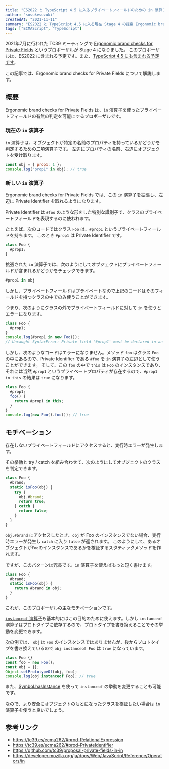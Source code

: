 ```yaml
---
title: "ES2022 と TypeScript 4.5 に入るプライベートフィールドのための in 演算子について"
author: "sosukesuzuki"
createdAt: "2021-11-11"
summary: "ES2022 と TypeScript 4.5 に入る現在 Stage 4 の提案 Ergonomic brand checks for Private Fields についての解説です。"
tags: ["ECMAScript", "TypeScript"]
---
```


2021年7月に行われた TC39 ミーティングで [Ergonomic brand checks for Private Fields](https://github.com/tc39/proposal-private-fields-in-in) というプロポーザルが Stage 4 になりました。
このプロポーザルは、ES2022 に含まれる予定です。また、[TypeScript 4.5 にも含まれる予定です](https://devblogs.microsoft.com/typescript/announcing-typescript-4-5-rc/#private-field-presence-checks)。

この記事では、Ergonomic brand checks for Private Fields について解説します。

## 概要

Ergonomic brand checks for Private Fields は、`in` 演算子を使ったプライベートフィールドの有無の判定を可能にするプロポーザルです。

### 現在の `in` 演算子

`in` 演算子は、オブジェクトが特定の名前のプロパティを持っているかどうかを判定するための二項演算子です。
左辺にプロパティの名前、右辺にオブジェクトを受け取ります。

```js
const obj = { prop1: 1 };
console.log("prop1" in obj); // true
```

### 新しい `in` 演算子

Ergonomic brand checks for Private Fields では、この `in` 演算子を拡張し、左辺に Private Identifier を取れるようになります。

Private Identifier は `#foo` のような形をした特別な識別子で、クラスのプライベートフィールドを表現するのに使われます。

たとえば、次のコードではクラス `Foo` は、`#prop1` というプライベートフィールドを持ちます。
このとき `#prop1` は Private Identifier です。

```js
class Foo {
  #prop1;
}
```

拡張された `in` 演算子では、次のようにしてオブジェクトにプライベートフィールドが含まれるかどうかをチェックできます。

```js
#prop1 in obj
```

しかし、プライベートフィールドはプライベートなので上記のコードはそのフィールドを持つクラスの中でのみ使うことができます。

つまり、次のようにクラスの外でプライベートフィールドに対して `in` を使うとエラーになります。

```js
class Foo {
  #prop1;
}
console.log(#prop1 in new Foo());
// Uncaught SyntaxError: Private field '#prop1' must be declared in an enclosing class
```

しかし、次のようなコードはエラーになりません。メソッド `foo` はクラス `Foo` の中にあるので、Private Identifier である `#foo` を `in` 演算子の左辺として使うことができます。
そして、この `foo` の中で `this` は `Foo` のインスタンスであり、それには当然 `#prop1` というプライベートプロパティが存在するので、`#prop1 in this` の結果は `true` になります。

```js
class Foo {
  #prop1;
  foo() {
    return #prop1 in this;
  }
}
console.log(new Foo().foo()); // true
```

## モチベーション

存在しないプライベートフィールドにアクセスすると、実行時エラーが発生します。

その挙動と try / catch を組み合わせて、次のようにしてオブジェクトのクラスを判定できます。

```js
class Foo {
  #brand;
  static isFoo(obj) {
    try {
      obj.#brand;
      return true;
    } catch {
      return false;
    }
  }
}
```

`obj.#brand` にアクセスしたとき、`obj` が Foo のインスタンスでない場合、実行時エラーが発生し `catch` に入り `false` が返されます。
このようにして、あるオブジェクトが`Foo`のインスタンスであるかを検証するスタティックメソッドを作れます。

ですが、このパターンは冗長です。`in` 演算子を使えばもっと短く書けます。

```js
class Foo {
  #brand;
  static isFoo(obj) {
    return #brand in obj;
  }
}
```

これが、このプロポーザルの主なモチベーションです。

[`instanceof` 演算子](https://developer.mozilla.org/ja/docs/Web/JavaScript/Reference/Operators/instanceof)も基本的にはこの目的のために使えます。しかし `instanceof` 演算子はプロトタイプに依存するので、プロトタイプを書き換えることでその挙動を変更できます。

次の例では、 `obj` は `Foo` のインスタンスではありませんが、後からプロトタイプを書き換えているので `obj instanceof Foo` は `true` になっています。

```js
class Foo {}
const foo = new Foo();
const obj = {};
Object.setPrototypeOf(obj, foo);
console.log(obj instanceof Foo); // true
```

また、[Symbol.hasInstance](https://developer.mozilla.org/ja/docs/Web/JavaScript/Reference/Global_Objects/Symbol/hasInstance) を使って `instanceof` の挙動を変更することも可能です。

なので、より安全にオブジェクトのもとになったクラスを検証したい場合は `in` 演算子を使うと良いでしょう。

## 参考リンク

- https://tc39.es/ecma262/#prod-RelationalExpression
- https://tc39.es/ecma262/#prod-PrivateIdentifier
- https://github.com/tc39/proposal-private-fields-in-in
- https://developer.mozilla.org/ja/docs/Web/JavaScript/Reference/Operators/in

